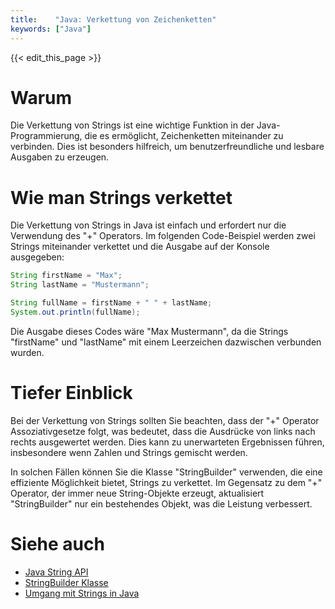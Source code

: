 ```yaml
---
title:    "Java: Verkettung von Zeichenketten"
keywords: ["Java"]
---
```


{{< edit_this_page >}}

# Warum

Die Verkettung von Strings ist eine wichtige Funktion in der Java-Programmierung, die es ermöglicht, Zeichenketten miteinander zu verbinden. Dies ist besonders hilfreich, um benutzerfreundliche und lesbare Ausgaben zu erzeugen.

# Wie man Strings verkettet

Die Verkettung von Strings in Java ist einfach und erfordert nur die Verwendung des "+" Operators. Im folgenden Code-Beispiel werden zwei Strings miteinander verkettet und die Ausgabe auf der Konsole ausgegeben:

```Java
String firstName = "Max";
String lastName = "Mustermann";

String fullName = firstName + " " + lastName;
System.out.println(fullName);
```

Die Ausgabe dieses Codes wäre "Max Mustermann", da die Strings "firstName" und "lastName" mit einem Leerzeichen dazwischen verbunden wurden.

# Tiefer Einblick

Bei der Verkettung von Strings sollten Sie beachten, dass der "+" Operator Assoziativgesetze folgt, was bedeutet, dass die Ausdrücke von links nach rechts ausgewertet werden. Dies kann zu unerwarteten Ergebnissen führen, insbesondere wenn Zahlen und Strings gemischt werden.

In solchen Fällen können Sie die Klasse "StringBuilder" verwenden, die eine effiziente Möglichkeit bietet, Strings zu verkettet. Im Gegensatz zu dem "+" Operator, der immer neue String-Objekte erzeugt, aktualisiert "StringBuilder" nur ein bestehendes Objekt, was die Leistung verbessert.

# Siehe auch

- [Java String API](https://docs.oracle.com/javase/8/docs/api/java/lang/String.html)
- [StringBuilder Klasse](https://docs.oracle.com/javase/8/docs/api/java/lang/StringBuilder.html)
- [Umgang mit Strings in Java](https://www.geeksforgeeks.org/java-handle-strings/#:~:text=Strings%20are%20an%20important%20part,concatenating%20two%20strings%20together.&text=Java%20%2B%20operator%20i.e.-%20Strings%20Java)